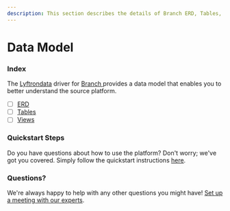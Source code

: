 ```yaml
---
description: This section describes the details of Branch ERD, Tables, and Views.
---
```


# Data Model

### Index

The  [Lyftrondata](https://www.lyftrondata.com/) driver for [Branch](https://www.lyftrondata.com/integration/branch/)[ ](https://www.lyftrondata.com/integration/branch/)provides a data model that enables you to better understand the source platform.

* [ ] [ERD](../../../business-analytics/branch/data-model/erd.md)
* [ ] [Tables](../../../business-analytics/branch/data-model/tables.md)
* [ ] [Views](../../../business-analytics/branch/data-model/views.md)

### Quickstart Steps

Do you have questions about how to use the platform? Don't worry; we've got you covered. Simply follow the quickstart instructions [here](../../../../quickstart-steps.md).

### Questions? <a href="#questions" id="questions"></a>

We're always happy to help with any other questions you might have! [Set up a meeting with our experts](https://www.lyftrondata.com/book-a-meeting/).

